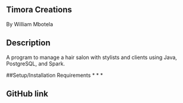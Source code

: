 ## Timora Creations

By William Mbotela

## Description

A program to manage a hair salon with stylists and clients using Java, PostgreSQL, and Spark. 

##Setup/Installation Requirements
*
*
*


## GitHub link
